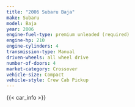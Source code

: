 ```yaml
---
title: "2006 Subaru Baja"
make: Subaru
model: Baja
year: 2006
engine-fuel-type: premium unleaded (required)
engine-hp: 210
engine-cylinders: 4
transmission-type: Manual
driven-wheels: all wheel drive
number-of-doors: 4
market-category: Crossover
vehicle-size: Compact
vehicle-style: Crew Cab Pickup
---
```


{{< car_info >}}
